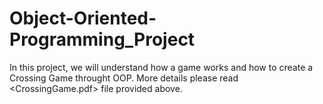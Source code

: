# Object-Oriented-Programming_Project
In this project, we will understand how a game works and how to create a Crossing Game throught OOP.
More details please read <CrossingGame.pdf> file provided above.
